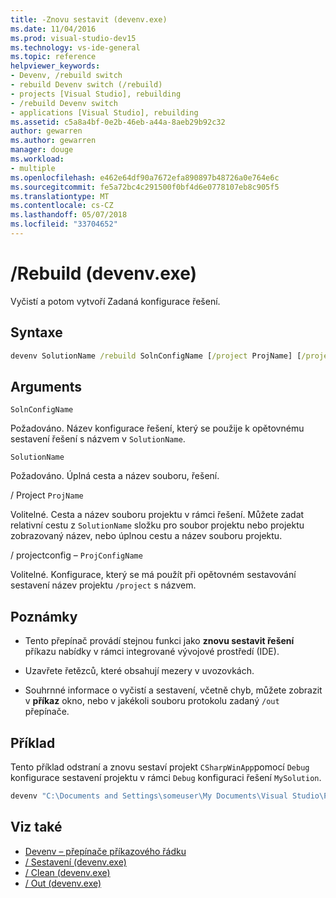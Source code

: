 ```yaml
---
title: -Znovu sestavit (devenv.exe)
ms.date: 11/04/2016
ms.prod: visual-studio-dev15
ms.technology: vs-ide-general
ms.topic: reference
helpviewer_keywords:
- Devenv, /rebuild switch
- rebuild Devenv switch (/rebuild)
- projects [Visual Studio], rebuilding
- /rebuild Devenv switch
- applications [Visual Studio], rebuilding
ms.assetid: c5a8a4bf-0e2b-46eb-a44a-8aeb29b92c32
author: gewarren
ms.author: gewarren
manager: douge
ms.workload:
- multiple
ms.openlocfilehash: e462e64df90a7672efa890897b48726a0e764e6c
ms.sourcegitcommit: fe5a72bc4c291500f0bf4d6e0778107eb8c905f5
ms.translationtype: MT
ms.contentlocale: cs-CZ
ms.lasthandoff: 05/07/2018
ms.locfileid: "33704652"
---
```

# <a name="rebuild-devenvexe"></a>/Rebuild (devenv.exe)
Vyčistí a potom vytvoří Zadaná konfigurace řešení.

## <a name="syntax"></a>Syntaxe

```cmd
devenv SolutionName /rebuild SolnConfigName [/project ProjName] [/projectconfig ProjConfigName]
```

## <a name="arguments"></a>Arguments
 `SolnConfigName`

 Požadováno. Název konfigurace řešení, který se použije k opětovnému sestavení řešení s názvem v `SolutionName`.

 `SolutionName`

 Požadováno. Úplná cesta a název souboru, řešení.

 / Project `ProjName`

 Volitelné. Cesta a název souboru projektu v rámci řešení. Můžete zadat relativní cestu z `SolutionName` složku pro soubor projektu nebo projektu zobrazovaný název, nebo úplnou cestu a název souboru projektu.

 / projectconfig – `ProjConfigName`

 Volitelné. Konfigurace, který se má použít při opětovném sestavování sestavení název projektu `/project` s názvem.

## <a name="remarks"></a>Poznámky

-   Tento přepínač provádí stejnou funkci jako **znovu sestavit řešení** příkazu nabídky v rámci integrované vývojové prostředí (IDE).

-   Uzavřete řetězců, které obsahují mezery v uvozovkách.

-   Souhrnné informace o vyčistí a sestavení, včetně chyb, můžete zobrazit v **příkaz** okno, nebo v jakékoli souboru protokolu zadaný `/out` přepínače.

## <a name="example"></a>Příklad
 Tento příklad odstraní a znovu sestaví projekt `CSharpWinApp`pomocí `Debug` konfigurace sestavení projektu v rámci `Debug` konfiguraci řešení `MySolution`.

```cmd
devenv "C:\Documents and Settings\someuser\My Documents\Visual Studio\Projects\MySolution\MySolution.sln" /rebuild Debug /project "CSharpWinApp\CSharpWinApp.csproj" /projectconfig Debug
```

## <a name="see-also"></a>Viz také

- [Devenv – přepínače příkazového řádku](../../ide/reference/devenv-command-line-switches.md)
- [/ Sestavení (devenv.exe)](../../ide/reference/build-devenv-exe.md)
- [/ Clean (devenv.exe)](../../ide/reference/clean-devenv-exe.md)
- [/ Out (devenv.exe)](../../ide/reference/out-devenv-exe.md)